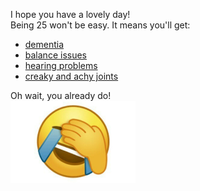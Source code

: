 I hope you have a lovely day!<br>
Being 25 won't be easy. It means you'll get:
- [dementia](https://www.who.int/news-room/fact-sheets/detail/gambling "something you can't forget")
- [balance issues](https://my.clevelandclinic.org/health/diseases/3909-alcoholism "source of your issues")
- [hearing problems](https://www.specsavers.ie/hearing/hearing-aids "you'll need hearing aids")
- [creaky and achy joints](https://www2.hse.ie/living-well/exercise/being-active-health-condition/arthritis/ "we both know your problem")

Oh wait, you already do! <br>
<a href="/pages/surprise.html"><img src="https://raw.githubusercontent.com/corollari/crying-laughing-facepalm-emoji/master/wechat-emoji.jpg" alt="facepalm laugh" style="width: 200px;height 200px;"></a>